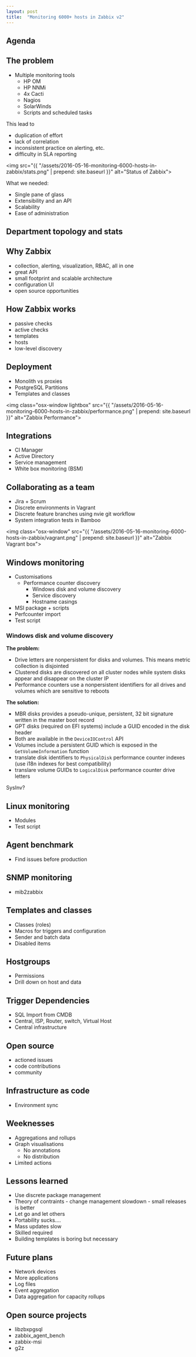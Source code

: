 ```yaml
---
layout: post
title:  "Monitoring 6000+ hosts in Zabbix v2"
---
```


## Agenda



## The problem

* Multiple monitoring tools
	- HP OM
	- HP NNMi
	- 4x Cacti
	- Nagios
	- SolarWinds
	- Scripts and scheduled tasks

This lead to
 * duplication of effort
 * lack of correlation
 * inconsistent practice on alerting, etc.
 * difficulty in SLA reporting

<img
	src="{{ "/assets/2016-05-16-monitoring-6000-hosts-in-zabbix/stats.png" | prepend: site.baseurl }}"
	alt="Status of Zabbix">

What we needed:

* Single pane of glass
* Extensibility and an API
* Scalability
* Ease of administration

## Department topology and stats

## Why Zabbix

* collection, alerting, visualization, RBAC, all in one
* great API
* small footprint and scalable architecture
* configuration UI
* open source opportunities

## How Zabbix works
* passive checks
* active checks
* templates
* hosts
* low-level discovery

## Deployment
* Monolith vs proxies
* PostgreSQL Partitions
* Templates and classes

<img
	class="osx-window lightbox"
	src="{{ "/assets/2016-05-16-monitoring-6000-hosts-in-zabbix/performance.png" | prepend: site.baseurl }}"
	alt="Zabbix Performance">

## Integrations

* CI Manager
* Active Directory
* Service management
* White box monitoring (BSM)

## Collaborating as a team

* Jira + Scrum
* Discrete environments in Vagrant
* Discrete feature branches using nvie git workflow
* System integration tests in Bamboo

<img
	class="osx-window"
	src="{{ "/assets/2016-05-16-monitoring-6000-hosts-in-zabbix/vagrant.png" | prepend: site.baseurl }}"
	alt="Zabbix Vagrant box">

## Windows monitoring

* Customisations
  - Performance counter discovery
	- Windows disk and volume discovery
	- Service discovery
	- Hostname casings
* MSI package + scripts
* Perfcounter import
* Test script

### Windows disk and volume discovery

__The problem:__ 

 * Drive letters are nonpersistent for disks and volumes. This means metric
   collection is disjointed
 * Clustered disks are discovered on all cluster nodes while system disks appear
   and disappear on the cluster IP
 * Performance counters use a nonpersistent identifiers for all drives and
   volumes which are sensitive to reboots

__The solution:__

* MBR disks provides a pseudo-unique, persistent, 32 bit signature written in
  the master boot record
* GPT disks (required on EFI systems) include a GUID encoded in the disk header
* Both are available in the `DeviceIOControl` API
* Volumes include a persistent GUID which is exposed in the 
  `GetVolumeInformation` function
* translate disk identifiers to `PhysicalDisk` performance counter indexes (use
  i18n indexes for best compatibility)
* translare volume GUIDs to `LogicalDisk` performance counter drive letters

SysInv?


## Linux monitoring
* Modules
* Test script

## Agent benchmark
* Find issues before production

## SNMP monitoring
* mib2zabbix

## Templates and classes
* Classes (roles)
* Macros for triggers and configuration
* Sender and batch data
* Disabled items

## Hostgroups

* Permissions
* Drill down on host and data

## Trigger Dependencies
* SQL Import from CMDB
* Central, ISP, Router, switch, Virtual Host
* Central infrastructure


## Open source
* actioned issues
* code contributions
* community

## Infrastructure as code
* Environment sync 

## Weeknesses

* Aggregations and rollups
* Graph visualisations
	- No annotations
	- No distribution
* Limited actions

## Lessons learned

* Use discrete package management
* Theory of contraints - change management slowdown - small releases is better
* Let go and let others
* Portability sucks....
* Mass updates slow
* Skilled required
* Building templates is boring but necessary

## Future plans

* Network devices
* More applications
* Log files
* Event aggregation
* Data aggregation for capacity rollups

## Open source projects

* libzbxpgsql
* zabbix_agent_bench
* zabbix-msi
* g2z
